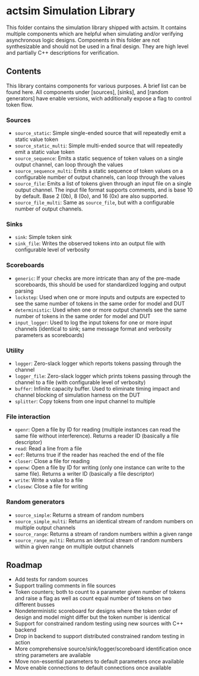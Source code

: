 
# actsim Simulation Library

This folder contains the simulation library shipped with actsim. It contains multiple components which are helpful when simulating and/or verifying asynchronous logic designs.
Components in this folder are not synthesizable and should not be used in a final design. They are high level and partially C++ descriptions for verification.

## Contents

This library contains components for various purposes. A brief list can be found here. All components under [sources], [sinks], and [random generators] have enable versions, wich additionally expose a flag to control token flow.

### Sources

* `source_static`: Simple single-ended source that will repeatedly emit a static value token
* `source_static_multi`: Simple multi-ended source that will repeatedly emit a static value token
* `source_sequence`: Emits a static sequence of token values on a single output channel, can loop through the values
* `source_sequence_multi`: Emits a static sequence of token values on a configurable number of output channels, can loop through the values
* `source_file`: Emits a list of tokens given through an input file on a single output channel. The input file format supports comments, and is base 10 by default. Base 2 (0b), 8 (0o), and 16 (0x) are also supported.
* `source_file_multi`: Same as `source_file`, but with a configurable number of output channels.

### Sinks

* `sink`: Simple token sink
* `sink_file`: Writes the observed tokens into an output file with configurable level of verbosity

### Scoreboards

* `generic`: If your checks are more intricate than any of the pre-made scoreboards, this should be used for standardized logging and output parsing
* `lockstep`: Used when one or more inputs and outputs are expected to see the same number of tokens in the same order for model and DUT
* `deterministic`: Used when one or more output channels see the same number of tokens in the same order for model and DUT
* `input_logger`: Used to log the input tokens for one or more input channels (identical to sink; same message format and verbosity parameters as scoreboards)

### Utility

* `logger`: Zero-slack logger which reports tokens passing through the channel
* `logger_file`: Zero-slack logger which prints tokens passing through the channel to a file (with configurable level of verbosity)
* `buffer`: Infinite capacity buffer. Used to eliminate timing impact and channel blocking of simulation harness on the DUT
* `splitter`: Copy tokens from one input channel to multiple

### File interaction

* `openr`: Open a file by ID for reading (multiple instances can read the same file without interference). Returns a reader ID (basically a file descriptor)
* `read`: Read a line from a file
* `eof`: Returns true if the reader has reached the end of the file
* `closer`: Close a file for reading
* `openw`: Open a file by ID for writing (only one instance can write to the same file). Returns a writer ID (basically a file descriptor)
* `write`: Write a value to a file
* `closew`: Close a file for writing

### Random generators

* `source_simple`: Returns a stream of random numbers
* `source_simple_multi`: Returns an identical stream of random numbers on multiple output channels
* `source_range`: Returns a stream of random numbers within a given range
* `source_range_multi`: Returns an identical stream of random numbers within a given range on multiple output channels

## Roadmap

* Add tests for random sources
* Support trailing comments in file sources
* Token counters; both to count to a parameter given number of tokens and raise a flag as well as count equal number of tokens on two different busses
* Nondeterministic scoreboard for designs where the token order of design and model might differ but the token number is identical
* Support for constrained random testing using new sources with C++ backend
* Drop in backend to support distributed constrained random testing in action
* More comprehensive source/sink/logger/scoreboard identification once string parameters are available
* Move non-essential parameters to default parameters once available
* Move enable connections to default connections once available

